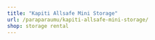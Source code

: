 ```yaml
---
title: "Kapiti Allsafe Mini Storage"
url: /paraparaumu/kapiti-allsafe-mini-storage/
shop: storage rental
---
```

